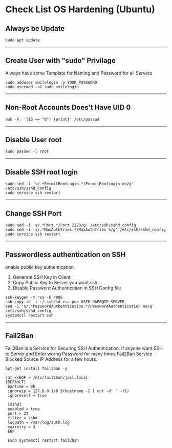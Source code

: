 
# Check List OS Hardening (Ubuntu)

 ## Always be Update

```
sudo apt update
```
---
 ## Create User with "sudo" Privilage

Always have some Template for Naming and Password for all Servers

```
sudo adduser smilelogin -p YOUR_PASSWORD
sudo usermod -aG sudo smilelogin
```
---
## Non-Root Accounts Does't Have UID 0

```
awk -F: '($3 == "0") {print}' /etc/passwd
```

---
 ## Disable User root
 ```
sudo passwd -l root
 ```
---
 ## Disable SSH root login 

```
sudo sed -i 's/.*PermitRootLogin.*/PermitRootLogin no/g' /etc/ssh/sshd_config
sudo service ssh restart
```
---
 ## Change SSH Port

```
sudo sed -i 's/.*Port.*/Port 2220/g' /etc/ssh/sshd_config
sudo sed -i 's/.*MaxAuthTries.*/MaxAuthTries 5/g' /etc/ssh/sshd_config
sudo service ssh restart
```
---
 ## Passwordless authentication on SSH
enable public key authentication.

1. Generate SSH Key in Client
2. Copy Public Key to Server you want ssh 
3. Disable Password Authentication in SSH Config file

```
ssh-keygen -t rsa -b 4096
ssh-copy-id -i ~/.ssh/id_rsa.pub USER_NAME@IP_SERVER
sed -i 's/.*PasswordAuthentication.*/PasswordAuthentication no/g' /etc/ssh/sshd_config
systemctl restart ssh
```
---
 ## Fail2Ban
Fail2Ban is a Service for Securing SSH Authentication. if anyone want SSH to Server and Enter worng Password for many times Fail2Ban Service Blocked Source IP Address for a few hours.
```
apt-get install fail2ban -y

cat <<EOF > /etc/fail2ban/jail.local
[DEFAULT]
 bantime = 8h
 ignoreip = 127.0.0.1/8 $(hostname -I | cut -d' ' -f1)
 ignoreself = true

 [sshd]
 enabled = true
 port = 22
 filter = sshd
 logpath = /var/log/auth.log
 maxretry = 3
 EOF
 
 sudo systemctl restart fail2ban
```
